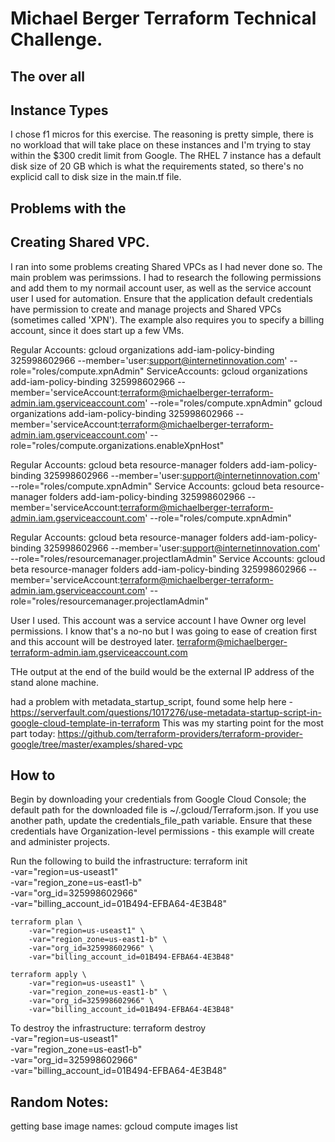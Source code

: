 # Michael Berger Terraform Technical Challenge.

## The over all 
## Instance Types
I chose f1 micros for this exercise. The reasoning is pretty simple, there is no workload that will take place on these instances and I'm trying to stay within the $300 credit limit from Google. The RHEL 7 instance has a default disk size of 20 GB which is what the requirements stated, so there's no explicid call to disk size in the main.tf file.

## Problems with the 

## Creating Shared VPC.
I ran into some problems creating Shared VPCs as I had never done so. The main problem was perimssions. I had to research the following permissions and add them to my normail account user, as well as the service account user I used for automation. 
Ensure that the application default credentials have permission to create and manage projects and Shared VPCs (sometimes called 'XPN'). The example also requires you to specify a billing account, since it does start up a few VMs.

Regular Accounts:
    gcloud organizations add-iam-policy-binding 325998602966 --member='user:support@internetinnovation.com' --role="roles/compute.xpnAdmin"
ServiceAccounts:
    gcloud organizations add-iam-policy-binding 325998602966 --member='serviceAccount:terraform@michaelberger-terraform-admin.iam.gserviceaccount.com' --role="roles/compute.xpnAdmin"
    gcloud organizations add-iam-policy-binding 325998602966 --member='serviceAccount:terraform@michaelberger-terraform-admin.iam.gserviceaccount.com' --role="roles/compute.organizations.enableXpnHost"

Regular Accounts:
    gcloud beta resource-manager folders add-iam-policy-binding 325998602966 --member='user:support@internetinnovation.com' --role="roles/compute.xpnAdmin"
Service Accounts:
    gcloud beta resource-manager folders add-iam-policy-binding 325998602966 --member='serviceAccount:terraform@michaelberger-terraform-admin.iam.gserviceaccount.com' --role="roles/compute.xpnAdmin"

Regular Accounts:
    gcloud beta resource-manager folders add-iam-policy-binding 325998602966 --member='user:support@internetinnovation.com' --role="roles/resourcemanager.projectIamAdmin"
Service Accounts:
    gcloud beta resource-manager folders add-iam-policy-binding 325998602966 --member='serviceAccount:terraform@michaelberger-terraform-admin.iam.gserviceaccount.com' --role="roles/resourcemanager.projectIamAdmin"


User I used. This account was a service account I have Owner org level permissions. I know that's a no-no but I was going to ease of creation first and this account will be destroyed later.
    terraform@michaelberger-terraform-admin.iam.gserviceaccount.com


THe output at the end of the build would be the external IP address of the stand alone machine.

 had a problem with metadata_startup_script, found some help here - https://serverfault.com/questions/1017276/use-metadata-startup-script-in-google-cloud-template-in-terraform
This was my starting point for the most part today:
    https://github.com/terraform-providers/terraform-provider-google/tree/master/examples/shared-vpc

## How to
Begin by downloading your credentials from Google Cloud Console; the default path for the downloaded file is ~/.gcloud/Terraform.json. If you use another path, update the credentials_file_path variable. Ensure that these credentials have Organization-level permissions - this example will create and administer projects.

Run the following to build the infrastructure: 
    terraform init \
            -var="region=us-useast1" \
            -var="region_zone=us-east1-b" \
            -var="org_id=325998602966" \
            -var="billing_account_id=01B494-EFBA64-4E3B48"

    terraform plan \
        -var="region=us-useast1" \
        -var="region_zone=us-east1-b" \
        -var="org_id=325998602966" \
        -var="billing_account_id=01B494-EFBA64-4E3B48"

    terraform apply \
        -var="region=us-useast1" \
        -var="region_zone=us-east1-b" \
        -var="org_id=325998602966" \
        -var="billing_account_id=01B494-EFBA64-4E3B48"

To destroy the infrastructure: 
    terraform destroy \
        -var="region=us-useast1" \
        -var="region_zone=us-east1-b" \
        -var="org_id=325998602966" \
        -var="billing_account_id=01B494-EFBA64-4E3B48"


## Random Notes:
getting base image names:
    gcloud compute images list
